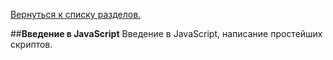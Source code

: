 [Вернуться к списку разделов.](../README.md)

##**Введение в JavaScript**
Введение в JavaScript, написание простейших скриптов.
